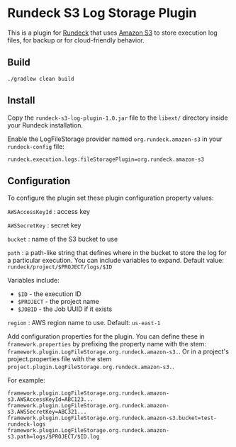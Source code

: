 # Rundeck S3 Log Storage Plugin

This is a plugin for [Rundeck](http://rundeck.org) that uses [Amazon S3](http://aws.amazon.com/s3) to store execution log files, for backup or for cloud-friendly behavior.

## Build

    ./gradlew clean build

## Install

Copy the `rundeck-s3-log-plugin-1.0.jar` file to the `libext/` directory inside your Rundeck installation.

Enable the LogFileStorage provider named `org.rundeck.amazon-s3` in your `rundeck-config` file:

    rundeck.execution.logs.fileStoragePlugin=org.rundeck.amazon-s3

## Configuration

To configure the plugin set these plugin configuration property values:

`AWSAccessKeyId` : access key

`AWSSecretKey` : secret key

`bucket` : name of the S3 bucket to use

`path` :  a path-like string that defines where in the bucket to store the log for a particular execution.  You can include variables to expand. Default value: `rundeck/project/$PROJECT/logs/$ID`

Variables include:

* `$ID` - the execution ID
* `$PROJECT` - the project name
* `$JOBID` - the Job UUID if it exists


`region` : AWS region name to use. Default: `us-east-1`

Add configuration properties for the plugin.  You can define these in `framework.properties` by prefixing the property name with the stem: `framework.plugin.LogFileStorage.org.rundeck.amazon-s3.`.  Or in a project's project.properties file with the stem `project.plugin.LogFileStorage.org.rundeck.amazon-s3.`.

For example:

    framework.plugin.LogFileStorage.org.rundeck.amazon-s3.AWSAccessKeyId=ABC123...
    framework.plugin.LogFileStorage.org.rundeck.amazon-s3.AWSSecretKey=ABC321...
    framework.plugin.LogFileStorage.org.rundeck.amazon-s3.bucket=test-rundeck-logs
    framework.plugin.LogFileStorage.org.rundeck.amazon-s3.path=logs/$PROJECT/$ID.log

